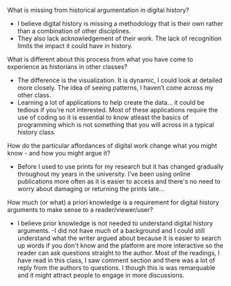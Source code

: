 What is missing from historical argumentation in digital history? 

- I believe digital history is missing a methodology that is their own rather than a combination of other disciplines. 
- They also lack acknowledgement of their work. The lack of recognition limits the impact it could have in history.


What is different about this process from what you have come to experience as historians in other classes?

- The difference is the visualization. It is dynamic, I could look at detailed more closely. The idea of seeing patterns, I haven’t come across my other class. 
- Learning a lot of applications to help create the data... it could be tedious if you're not interested. Most of these applications require the use of coding so it is essential to know atleast the basics of programming which is not something that you will across in a typical history class.

How do the particular affordances of digital work change what you might know - and how you might argue it? 

- Before I used to use prints for my research but it has changed gradually throughout my years in the university. I’ve been using online publications more often as it is easier to access and there's no need to worry about damaging or returning the prints late... 

How much (or what) a priori knowledge is a requirement for digital history arguments to make sense to a reader/viewer/user?

- I believe prior knowledge is not needed to understand digital history arguments. 
-I did not have much of a background and I could still understand what the writer argued about because it is easier to search up words if you don't know and the platform are more interactive so the reader can ask questions straight to the author. Most of the readings, I have read in this class, I saw comment section and there was a lot of reply from the authors to questions. I though this is was remarquable and it might attract people to engage in more discussions.  

